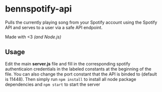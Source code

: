 # bennspotify-api

Pulls the currently playing song from your Spotify account using the Spotify API and serves to a user via a safe API endpoint.

Made with <3 *(and Node.js)*

## Usage

Edit the main **server.js** file and fill in the corresponding spotify authenticaion credentials in the labeled constants at the beginning of the file. You can also change the port constant that the API is binded to (default is 11448). Then simply run `npm install` to install all node package dependencies and `npm start` to start the server
